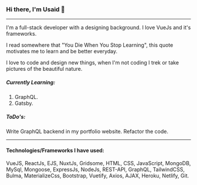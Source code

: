 ### Hi there, I'm Usaid 👋 
---

I'm a full-stack developer with a designing background. I love VueJs and it's frameworks.

I read somewhere that "You Die When You Stop Learning", this quote motivates me to learn and be better everyday.

I love to code and design new things, when I'm not coding I trek or take pictures of the beautiful nature.


##### Currently Learning:
1. GraphQL.
2. Gatsby.
##### ToDo's:
Write GraphQL backend in my portfolio website.
Refactor the code.

---

#### Technologies/Frameworks I have used:
VueJS, ReactJs, EJS, NuxtJs, Gridsome, HTML, CSS, JavaScript, MongoDB, MySql, Mongoose, ExpressJs, NodeJs, REST-API, GraphQL, TailwindCSS, Bulma, MaterializeCss, Bootstrap, Vuetify, Axios, AJAX, Heroku, Netlify, Git. 
